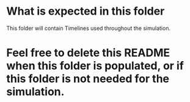 # What is expected in this folder
This folder will contain Timelines used throughout the simulation.

# Feel free to delete this README when this folder is populated, or if this folder is not needed for the simulation.